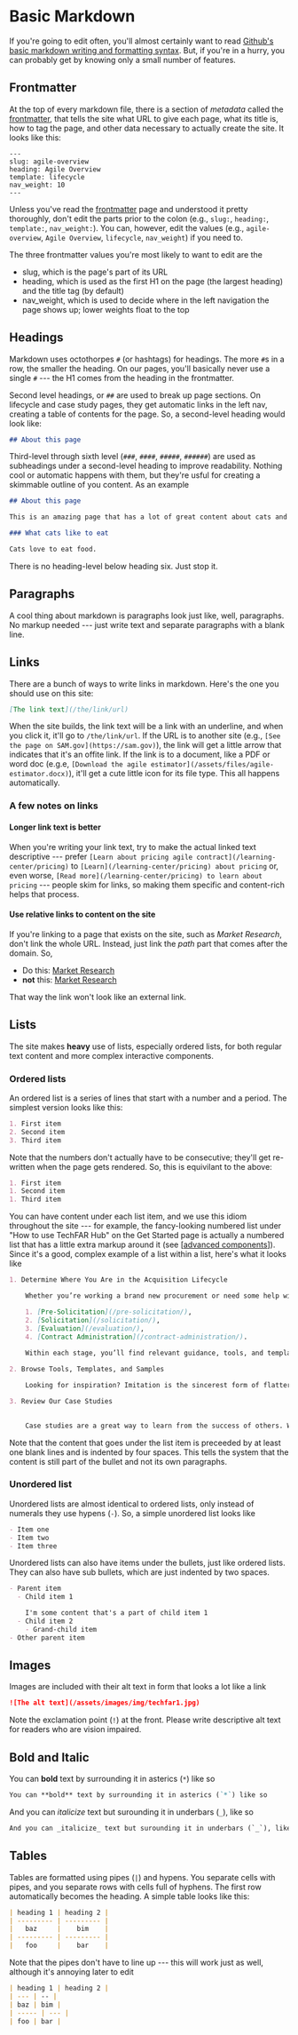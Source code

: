 # Basic Markdown

If you're going to edit often, you'll almost certainly want to read [Github's basic markdown writing and formatting syntax](https://docs.github.com/en/get-started/writing-on-github/getting-started-with-writing-and-formatting-on-github/basic-writing-and-formatting-syntax). But, if you're in a hurry, you can probably get by knowing only a small number of features.

## Frontmatter

At the top of every markdown file, there is a section of _metadata_ called the [frontmatter](frontmatter.md), that tells the site what URL to give each page, what its title is, how to tag the page, and other data necessary to actually create the site. It looks like this:

```
---
slug: agile-overview
heading: Agile Overview
template: lifecycle
nav_weight: 10
---
```

Unless you've read the [frontmatter](frontmatter.md) page and understood it pretty thoroughly, don't edit the parts prior to the colon (e.g., `slug:`, `heading:`, `template:`, `nav_weight:`). You can, however, edit the values (e.g., `agile-overview`, `Agile Overview`, `lifecycle`, `nav_weight`) if you need to. 

The three frontmatter values you're most likely to want to edit are the

* slug, which is the page's part of its URL
* heading, which is used as the first H1 on the page (the largest heading) and the title tag (by default)
* nav_weight, which is used to decide where in the left navigation the page shows up; lower weights float to the top

## Headings

Markdown uses octothorpes `#` (or hashtags) for headings. The more `#`s in a row, the smaller the heading. On our pages, you'll basically never use a single `#` --- the H1 comes from the heading in the frontmatter.

Second level headings, or `##` are used to break up page sections. On lifecycle and case study pages, they get automatic links in the left nav, creating a table of contents for the page. So, a second-level heading would look like:

```markdown
## About this page
```

Third-level through sixth level (`###`, `####`, `#####`, `######`) are used as subheadings under a second-level heading to improve readability. Nothing cool or automatic happens with them, but they're usful for creating a skimmable outline of you content. As an example

```markdown
## About this page

This is an amazing page that has a lot of great content about cats and their habits.

### What cats like to eat

Cats love to eat food.
```

There is no heading-level below heading six. Just stop it.

## Paragraphs

A cool thing about markdown is paragraphs look just like, well, paragraphs. No markup needed --- just write text and separate paragraphs with a blank line.

## Links

There are a bunch of ways to write links in markdown. Here's the one you should use on this site:

```markdown
[The link text](/the/link/url)
```

When the site builds, the link text will be a link with an underline, and when you click it, it'll go to `/the/link/url`. If the URL is to another site (e.g., `[See the page on SAM.gov](https://sam.gov)`), the link will get a little arrow that indicates that it's an offite link. If the link is to a document, like a PDF or word doc (e.g.e, `[Download the agile estimator](/assets/files/agile-estimator.docx)`), it'll get a cute little icon for its file type. This all happens automatically.

### A few notes on links

#### Longer link text is better
When you're writing your link text, try to make the actual linked text descriptive --- prefer `[Learn about pricing agile contract](/learning-center/pricing)` to `[Learn](/learning-center/pricing) about pricing` or, even worse, `[Read more](/learning-center/pricing) to learn about pricing` --- people skim for links, so making them specific and content-rich helps that process.

#### Use relative links to content on the site
If you're linking to a page that exists on the site, such as _Market Research_, don't link the whole URL. Instead, just link the _path_ part that comes after the domain. So,

* Do this: [Market Research](/pre-solicitation/market-research/)
* **not** this: [Market Research](https://techfarhub.usds.gov/pre-solicitation/market-research/)

That way the link won't look like an external link.

## Lists

The site makes **heavy** use of lists, especially ordered lists, for both regular text content and more complex interactive components.

### Ordered lists

An ordered list is a series of lines that start with a number and a period. The simplest version looks like this:

```markdown
1. First item
2. Second item
3. Third item
```

Note that the numbers don't actually have to be consecutive; they'll get re-written when the page gets rendered. So, this is equivilant to the above:

```markdown
1. First item
1. Second item
1. Third item
```

You can have content under each list item, and we use this idiom throughout the site --- for example, the fancy-looking numbered list under "How to use TechFAR Hub" on the Get Started page is actually a numbered list that has a little extra markup around it (see [[advanced components](advanced-components.md)]). Since it's a good, complex example of a list within a list, here's what it looks like

```markdown
1. Determine Where You Are in the Acquisition Lifecycle

    Whether you’re working a brand new procurement or need some help with evaluation criteria, we make it easy to find the help you need. Content is organized into four acquisition lifecycle stages: 

    1. [Pre-Solicitation](/pre-solicitation/),
    2. [Solicitation](/solicitation/), 
    3. [Evaluation](/evaluation/), 
    4. [Contract Administration](/contract-administration/). 
    
    Within each stage, you’ll find relevant guidance, tools, and templates to help you succeed. 

2. Browse Tools, Templates, and Samples

    Looking for inspiration? Imitation is the sincerest form of flattery, which is why we’re collecting a repository of useful tools, templates and samples proven to be successful in the public sector. Jump directly to this page and see what’s in our library, and find out how you can contribute your own. 

3. Review Our Case Studies

 
    Case studies are a great way to learn from the success of others. We’re adding new case studies often, in collaboration with smart professionals all over the government. Do you have a case study or situation you think would make a great case study? We’d love to consider it for inclusion in the TechFAR Hub! You may even get some swag out of it. 
```

Note that the content that goes under the list item is preceeded by at least one blank lines and is indented by four spaces. This tells the system that the content is still part of the bullet and not its own paragraphs.

### Unordered list

Unordered lists are almost identical to ordered lists, only instead of numerals they use hypens (`-`). So, a simple unordered list looks like

```markdown
- Item one
- Item two
- Item three
```

Unordered lists can also have items under the bullets, just like ordered lists. They can also have sub bullets, which are just indented by two spaces.

```markdown
- Parent item
  - Child item 1

    I'm some content that's a part of child item 1
  - Child item 2
    - Grand-child item
- Other parent item
```


## Images

Images are included with their alt text in form that looks a lot like a link

```markdown
![The alt text](/assets/images/img/techfar1.jpg)
```

Note the exclamation point (`!`) at the front. Please write descriptive alt text for readers who are vision impaired. 


## Bold and Italic

You can **bold** text by surrounding it in asterics (`*`) like so

```markdown
You can **bold** text by surrounding it in asterics (`*`) like so
```

And you can _italicize_ text but surounding it in underbars (`_`), like so

```markdown
And you can _italicize_ text but surounding it in underbars (`_`), like so
```

## Tables

Tables are formatted using pipes (`|`) and hypens. You separate cells with pipes, and you separate rows with cells full of hyphens. The first row automatically becomes the heading. A simple table looks like this:

```markdown
| heading 1 | heading 2 |
| --------- | --------- |
|   baz     |    bim    |
| --------- | --------- |
|   foo     |    bar    |
```

Note that the pipes don't have to line up --- this will work just as well, although it's annoying later to edit

```markdown
| heading 1 | heading 2 |
| --- | -- |
| baz | bim |
| ----- | --- |
| foo | bar |
```